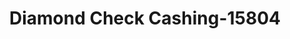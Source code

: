 ---
f_zip-code: 19057
f_state-code: PA
title: Diamond Check Cashing-15804
f_phone: 215-946-9219
f_city-only: Levittown
f_address: 6730 New Falls Road Levittown
f_location-unique-id: '15804'
slug: diamond-check-cashing-15804
updated-on: '2024-05-30T13:46:58.046Z'
created-on: '2024-05-30T13:36:59.803Z'
published-on: '2024-05-30T13:54:32.469Z'
f_city-state: cms/city/levittown-pa.md
f_company: cms/company/diamond-check-cashing.md
f_state: cms/state/pennsylvania.md
layout: '[payday-loan].html'
tags: payday-loan
---